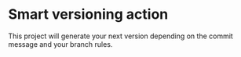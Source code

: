 # Smart versioning action

This project will generate your next version depending on the commit message and
your branch rules.
